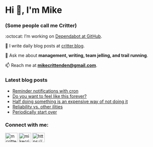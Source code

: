 # Hi 👋, I'm Mike
### (Some people call me Critter)

:octocat: I’m working on [Dependabot at GitHub](https://github.com/features/security).

📝 I write daily blog posts at [critter.blog](https://critter.blog).

💬 Ask me about **management, writing, team jelling, and trail running**.

📫 Reach me at **mikecrittenden@gmail.com**.

### Latest blog posts
<!-- BLOG-POST-LIST:START -->
- [Reminder notifications with cron](https://critter.blog/2023/07/13/reminder-notifications-with-cron/)
- [Do you want to feel like this forever?](https://critter.blog/2023/07/12/do-you-want-to-feel-like-this-forever/)
- [Half doing something is an expensive way of not doing it](https://critter.blog/2023/07/11/half-doing-something-is-an-expensive-way-of-not-doing-it/)
- [Reliability vs. other ilities](https://critter.blog/2023/07/10/reliability-vs-other-ilities/)
- [Periodically start over](https://critter.blog/2023/07/07/periodically-start-over/)
<!-- BLOG-POST-LIST:END -->

<h3 align="left">Connect with me:</h3>
<p align="left">
<a href="https://twitter.com/mcrittenden" target="blank"><img align="center" src="https://raw.githubusercontent.com/rahuldkjain/github-profile-readme-generator/master/src/images/icons/Social/twitter.svg" alt="mcrittenden" height="30" width="40" /></a>
<a href="https://linkedin.com/in/mikecrittenden" target="blank"><img align="center" src="https://raw.githubusercontent.com/rahuldkjain/github-profile-readme-generator/master/src/images/icons/Social/linked-in-alt.svg" alt="mikecrittenden" height="30" width="40" /></a>
<a href="https://critter.blog/feed/" target="blank"><img align="center" src="https://raw.githubusercontent.com/rahuldkjain/github-profile-readme-generator/master/src/images/icons/Social/rss.svg" alt="https://critter.blog/feed/" height="30" width="40" /></a>
</p>

